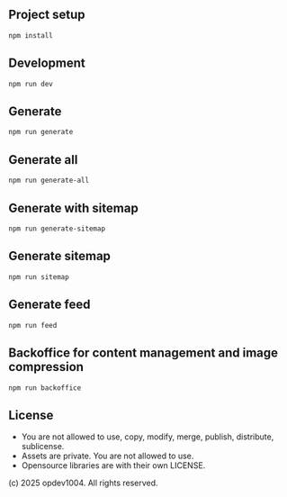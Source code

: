 ## Project setup

```
npm install
```

## Development

```
npm run dev
```

## Generate

```
npm run generate
```
## Generate all

```
npm run generate-all
```

## Generate with sitemap

```
npm run generate-sitemap
```

## Generate sitemap

```
npm run sitemap
```
## Generate feed

```
npm run feed
```

## Backoffice for content management and image compression

```
npm run backoffice
```


## License
- You are not allowed to use, copy, modify, merge, publish, distribute, sublicense.
- Assets are private. You are not allowed to use.
- Opensource libraries are with their own LICENSE.

(c) 2025 opdev1004. All rights reserved.